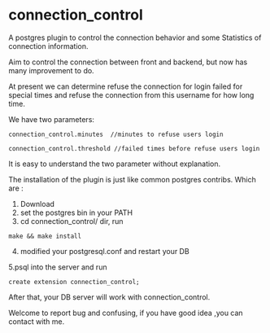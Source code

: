 # connection_control
A postgres plugin to control the connection behavior  and some Statistics of connection information.

Aim to control the connection between front and backend, but now has many improvement to do.

At present we can determine refuse the connection for login failed for special times and refuse the
connection from this username for how long time.

We have two parameters:
```
connection_control.minutes  //minutes to refuse users login

connection_control.threshold //failed times before refuse users login
```
It is easy to understand the two parameter without explanation.

The installation of the  plugin is just like common postgres contribs. Which are :

1. Download 
2. set the postgres bin in your PATH
3. cd connection_control/ dir, run 
```
make && make install
```
4. modified your postgresql.conf and restart your DB

5.psql into the server and run 
```
create extension connection_control;
```
After that, your DB server will work with connection_control.

Welcome to report bug and confusing, if you have good idea ,you can contact with me.
